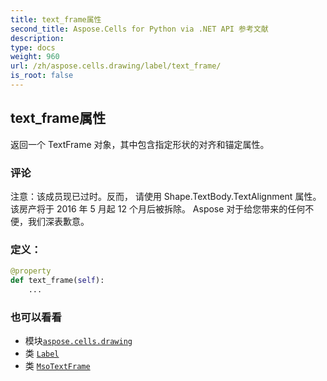 ```yaml
---
title: text_frame属性
second_title: Aspose.Cells for Python via .NET API 参考文献
description:
type: docs
weight: 960
url: /zh/aspose.cells.drawing/label/text_frame/
is_root: false
---
```

## text_frame属性

返回一个 TextFrame 对象，其中包含指定形状的对齐和锚定属性。

### 评论

注意：该成员现已过时。反而，
请使用 Shape.TextBody.TextAlignment 属性。
该房产将于 2016 年 5 月起 12 个月后被拆除。
Aspose 对于给您带来的任何不便，我们深表歉意。
### 定义：
```python
@property
def text_frame(self):
    ...
```

### 也可以看看
* 模块[`aspose.cells.drawing`](../../)
* 类 [`Label`](/cells/python-net/zh/aspose.cells.drawing/label)
* 类 [`MsoTextFrame`](/cells/python-net/zh/aspose.cells.drawing/msotextframe)
